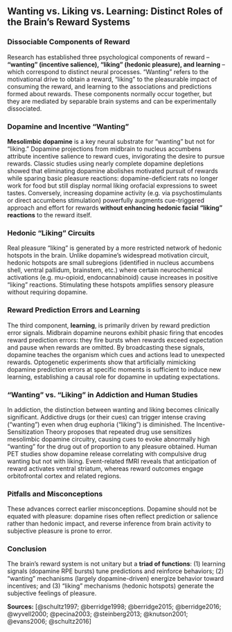 ## Wanting vs. Liking vs. Learning: Distinct Roles of the Brain’s Reward Systems

### Dissociable Components of Reward
Research has established three psychological components of reward – **“wanting” (incentive salience), “liking” (hedonic pleasure), and learning** – which correspond to distinct neural processes. “Wanting” refers to the motivational drive to obtain a reward, “liking” to the pleasurable impact of consuming the reward, and learning to the associations and predictions formed about rewards. These components normally occur together, but they are mediated by separable brain systems and can be experimentally dissociated.

### Dopamine and Incentive “Wanting”
**Mesolimbic dopamine** is a key neural substrate for “wanting” but not for “liking.” Dopamine projections from midbrain to nucleus accumbens attribute incentive salience to reward cues, invigorating the desire to pursue rewards. Classic studies using nearly complete dopamine depletions showed that eliminating dopamine abolishes motivated pursuit of rewards while sparing basic pleasure reactions: dopamine-deficient rats no longer work for food but still display normal liking orofacial expressions to sweet tastes. Conversely, increasing dopamine activity (e.g. via psychostimulants or direct accumbens stimulation) powerfully augments cue-triggered approach and effort for rewards **without enhancing hedonic facial “liking” reactions** to the reward itself.

### Hedonic “Liking” Circuits
Real pleasure “liking” is generated by a more restricted network of hedonic hotspots in the brain. Unlike dopamine’s widespread motivation circuit, hedonic hotspots are small subregions (identified in nucleus accumbens shell, ventral pallidum, brainstem, etc.) where certain neurochemical activations (e.g. mu-opioid, endocannabinoid) cause increases in positive “liking” reactions. Stimulating these hotspots amplifies sensory pleasure without requiring dopamine.

### Reward Prediction Errors and Learning
The third component, **learning**, is primarily driven by reward prediction error signals. Midbrain dopamine neurons exhibit phasic firing that encodes reward prediction errors: they fire bursts when rewards exceed expectation and pause when rewards are omitted. By broadcasting these signals, dopamine teaches the organism which cues and actions lead to unexpected rewards. Optogenetic experiments show that artificially mimicking dopamine prediction errors at specific moments is sufficient to induce new learning, establishing a causal role for dopamine in updating expectations.

### “Wanting” vs. “Liking” in Addiction and Human Studies
In addiction, the distinction between wanting and liking becomes clinically significant. Addictive drugs (or their cues) can trigger intense craving (“wanting”) even when drug euphoria (“liking”) is diminished. The Incentive-Sensitization Theory proposes that repeated drug use sensitizes mesolimbic dopamine circuitry, causing cues to evoke abnormally high “wanting” for the drug out of proportion to any pleasure obtained. Human PET studies show dopamine release correlating with compulsive drug wanting but not with liking. Event-related fMRI reveals that anticipation of reward activates ventral striatum, whereas reward outcomes engage orbitofrontal cortex and related regions.

### Pitfalls and Misconceptions
These advances correct earlier misconceptions. Dopamine should not be equated with pleasure: dopamine rises often reflect prediction or salience rather than hedonic impact, and reverse inference from brain activity to subjective pleasure is prone to error.

### Conclusion
The brain’s reward system is not unitary but a **triad of functions**: (1) learning signals (dopamine RPE bursts) tune predictions and reinforce behaviors; (2) “wanting” mechanisms (largely dopamine-driven) energize behavior toward incentives; and (3) “liking” mechanisms (hedonic hotspots) generate the subjective feelings of pleasure.

**Sources:** [@schultz1997; @berridge1998; @berridge2015; @berridge2016; @wyvell2000; @pecina2003; @steinberg2013; @knutson2001; @evans2006; @schultz2016]
